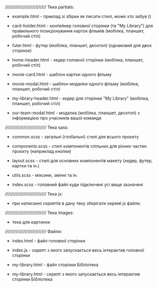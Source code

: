 /////////////////////////// Тека partials:

- example.html - приклад зі збірки як писати стилі, може хто забув ))

- card-holder.html - контейнер головної сторінки (та "My Library") для
  правильного позиціонування карток фільмів (мобілка, планшет, робочий стіл)

- futer.html - футер (мобілка, планшет, десктоп) (однаковий для двох сторінок)

- home-header.html - хедер головної сторінки (мобілка, планшет, робочий стіл)

- movie-card.html - шаблон картки одного фільму

- movie-modal.html - шаблон модалки одного фільму (мобілка, планшет, робочий
  стіл)

- my-library-header.html - хедер для сторінки "My Library" (мобілка, планшет,
  робочий стіл)

- our-team-modal.html - модалка (мобілка, планшет, десктоп) з інформацією про
  учасників вашої команди

/////////////////////////// Тека sass:

- common.scss - загальні (глобальні) стилі для всього проєкту

- components.scss - стилі компонентів спільних для різних частин проєкту
  (наприклад кнопки)

- layout.scss - стилі для основних компонентів макету (хедер, футер, картки та
  ін.)

- utils.scss - міксини, змінні та ін.

- index.scss - головний файл куди підключені усі вище зазначені

/////////////////////////// Тека js:

- при написанні скриптів в дану теку зберігати окремі js файли.

/////////////////////////// Тека images:

- тека для картинок

/////////////////////////// Файли:

- index.html - файл головної сторінки

- index.js - скрипт з якого запускається весь інтерактив головної сторінки

- my-library.html - файл сторінки Бібліотека

- my-library.html - скрипт з якого запускається весь інтерактив сторінки
  Бібліотека
